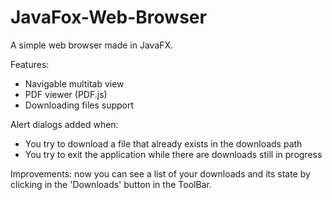 # JavaFox-Web-Browser
A simple web browser made in JavaFX.

Features:
- Navigable multitab view
- PDF viewer (PDF.js)
- Downloading files support

Alert dialogs added when:
- You try to download a file that already exists in the downloads path
- You try to exit the application while there are downloads still in progress

Improvements: now you can see a list of your downloads and its state by clicking in the 'Downloads' button in the ToolBar.
